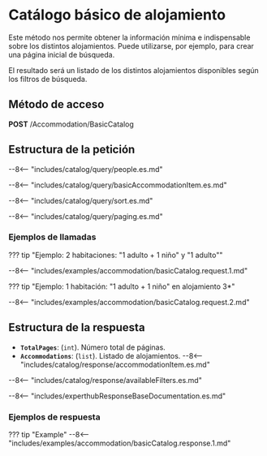 # Catálogo básico de alojamiento

Este método nos permite obtener la información mínima e indispensable sobre los distintos alojamientos. Puede utilizarse, por ejemplo, para crear una página inicial de búsqueda.

El resultado será un listado de los distintos alojamientos disponibles según los filtros de búsqueda.

## Método de acceso

**POST** /Accommodation/BasicCatalog

## Estructura de la petición

--8<-- "includes/catalog/query/people.es.md"

--8<-- "includes/catalog/query/basicAccommodationItem.es.md"

--8<-- "includes/catalog/query/sort.es.md"

--8<-- "includes/catalog/query/paging.es.md"

### Ejemplos de llamadas

??? tip "Ejemplo: 2 habitaciones: "1 adulto + 1 niño" y "1 adulto""

--8<-- "includes/examples/accommodation/basicCatalog.request.1.md"

??? tip "Ejemplo: 1 habitación: "1 adulto + 1 niño" en alojamiento 3*"

--8<-- "includes/examples/accommodation/basicCatalog.request.2.md"

## Estructura de la respuesta

- **``TotalPages``**: (``int``). Número total de páginas.
- **``Accommodations``**: (``list``). Listado de alojamientos.
    --8<-- "includes/catalog/response/accommodationItem.es.md" 


--8<-- "includes/catalog/response/availableFilters.es.md"

--8<-- "includes/experthubResponseBaseDocumentation.es.md"

### Ejemplos de respuesta

??? tip "Example"
--8<-- "includes/examples/accommodation/basicCatalog.response.1.md"